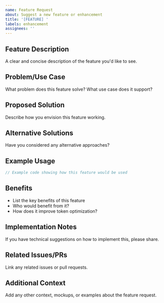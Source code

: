 ```yaml
---
name: Feature Request
about: Suggest a new feature or enhancement
title: '[FEATURE] '
labels: enhancement
assignees: ''
---
```


## Feature Description
A clear and concise description of the feature you'd like to see.

## Problem/Use Case
What problem does this feature solve? What use case does it support?

## Proposed Solution
Describe how you envision this feature working.

## Alternative Solutions
Have you considered any alternative approaches?

## Example Usage
```typescript
// Example code showing how this feature would be used
```

## Benefits
- List the key benefits of this feature
- Who would benefit from it?
- How does it improve token optimization?

## Implementation Notes
If you have technical suggestions on how to implement this, please share.

## Related Issues/PRs
Link any related issues or pull requests.

## Additional Context
Add any other context, mockups, or examples about the feature request.
